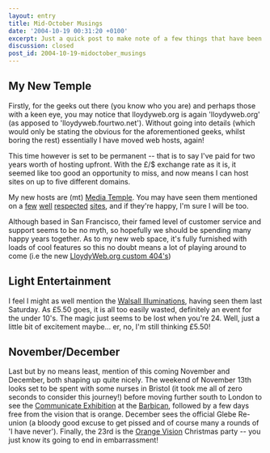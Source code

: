 ```yaml
---
layout: entry
title: Mid-October Musings
date: '2004-10-19 00:31:20 +0100'
excerpt: Just a quick post to make note of a few things that have been happening over the last week or three.
discussion: closed
post_id: 2004-10-19-midoctober_musings
---
```

## My New Temple
Firstly, for the geeks out there (you know who you are) and perhaps those with a keen eye, you may notice that lloydyweb.org is again 'lloydyweb.org' (as apposed to 'lloydyweb.fourtwo.net'). Without going into details (which would only be stating the obvious for the aforementioned geeks, whilst boring the rest) essentially I have moved web hosts, again!

This time however is set to be permanent -- that is to say I've paid for two years worth of hosting upfront. With the £/$ exchange rate as it is, it seemed like too good an opportunity to miss, and now means I can host sites on up to five different domains.

My new hosts are (mt) [Media Temple][1]. You may have seen them mentioned on a [few][2] [well][3] [respected][4] [sites][5], and if they're happy, I'm sure I will be too.

Although based in San Francisco, their famed level of customer service and support seems to be no myth, so hopefully we should be spending many happy years together. As to my new web space, it's fully furnished with loads of cool features so this no doubt means a lot of playing around to come (i.e the new [LloydyWeb.org custom 404's][6])

## Light Entertainment
I feel I might as well mention the [Walsall Illuminations][7], having seen them last Saturday. As £5.50 goes, it is all too easily wasted, definitely an event for the under 10's. The magic just seems to be lost when you're 24. Well, just a little bit of excitement maybe... er, no, I'm still thinking £5.50!

## November/December
Last but by no means least, mention of this coming November and December, both shaping up quite nicely. The weekend of November 13th looks set to be spent with some nurses in Bristol (it took me all of zero seconds to consider this journey!) before moving further south to London to see the [Communicate Exhibition][8] at the [Barbican][9], followed by a few days free from the vision that is orange. December sees the official Glebe Re-union (a bloody good excuse to get pissed and of course many a rounds of 'I have never'). Finally, the 23rd is the [Orange Vision][10] Christmas party -- you just know its going to end in embarrassment!

[1]: http://www.mediatemple.net/
[2]: http://www.stopdesign.com/about/hosting/
[3]: http://www.designiskinky.net/
[4]: http://www.k10k.net
[5]: http://www.preloaded.com/
[6]: /404/
[7]: http://www.walsall-lights.com/
[8]: http://www.barbican.org.uk/gallery/Communicate.htm
[9]: http://www.barbican.org.uk/
[10]: http://www.orangevision.co.uk/